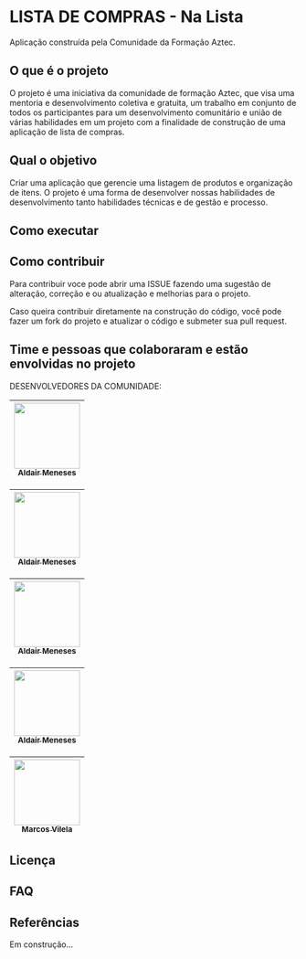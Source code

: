 # LISTA DE COMPRAS - Na Lista

Aplicação construída pela Comunidade da Formação Aztec.

## O que é o projeto

O projeto é uma iniciativa da comunidade de formação Aztec, que visa uma mentoria e desenvolvimento coletiva e gratuita, um trabalho em conjunto
de todos os participantes para um desenvolvimento comunitário e união de várias habilidades em um projeto com a finalidade de construção
de uma aplicação de lista de compras.


## Qual o objetivo

Criar uma aplicação que gerencie uma listagem de produtos e organização de itens. O projeto é uma forma de desenvolver nossas
habilidades de desenvolvimento tanto habilidades técnicas e de gestão e processo.


## Como executar


## Como contribuir

Para contribuir voce pode abrir uma ISSUE fazendo uma sugestão de alteração, correção e ou atualização e melhorias para o projeto.

Caso queira contribuir diretamente na construção do código, você pode fazer um fork do projeto e atualizar o código e submeter sua pull request.

## Time e pessoas que colaboraram e estão envolvidas no projeto

DESENVOLVEDORES DA COMUNIDADE:

[<img src="https://avatars.githubusercontent.com/u/81881279?v=4" width=115 > <br> <sub> Aldair Meneses </sub>](https://github.com/aldair-meneses) |
| :---: |

[<img src="https://avatars.githubusercontent.com/u/88408608?v=4" width=115 > <br> <sub> Aldair Meneses </sub>](https://github.com/marlonpedro) |
| :---: |

[<img src="https://avatars.githubusercontent.com/u/22747307?v=4" width=115 > <br> <sub> Aldair Meneses </sub>](https://github.com/mateusrovedaa) |
| :---: |

[<img src="https://avatars.githubusercontent.com/u/6350505?v=4" width=115 > <br> <sub> Aldair Meneses </sub>](https://github.com/mblithium) |
| :---: |

[<img src="https://avatars.githubusercontent.com/u/87045821?v=4" width=115 > <br> <sub> Marcos Vilela </sub>](https://github.com/marcosvile) |
| :---: |

## Licença


## FAQ


## Referências



Em construção...
